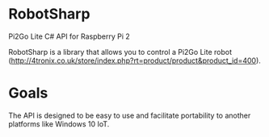 # RobotSharp
Pi2Go Lite C# API for Raspberry Pi 2

RobotSharp is a library that allows you to control a Pi2Go Lite robot (http://4tronix.co.uk/store/index.php?rt=product/product&product_id=400).

# Goals
The API is designed to be easy to use and facilitate portability to another platforms like Windows 10 IoT.
